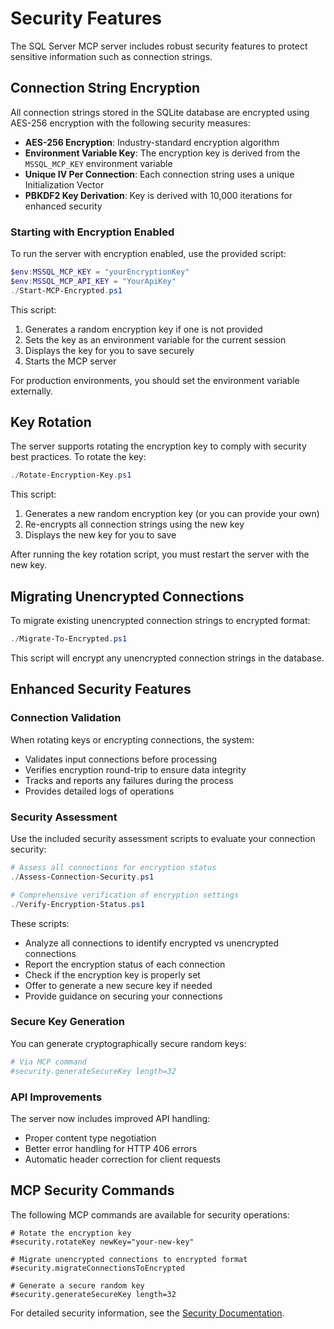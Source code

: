 # Security Features

The SQL Server MCP server includes robust security features to protect sensitive information such as connection strings.

## Connection String Encryption

All connection strings stored in the SQLite database are encrypted using AES-256 encryption with the following security measures:

- **AES-256 Encryption**: Industry-standard encryption algorithm
- **Environment Variable Key**: The encryption key is derived from the `MSSQL_MCP_KEY` environment variable
- **Unique IV Per Connection**: Each connection string uses a unique Initialization Vector
- **PBKDF2 Key Derivation**: Key is derived with 10,000 iterations for enhanced security

### Starting with Encryption Enabled

To run the server with encryption enabled, use the provided script:

```powershell
$env:MSSQL_MCP_KEY = "yourEncryptionKey"
$env:MSSQL_MCP_API_KEY = "YourApiKey"
./Start-MCP-Encrypted.ps1
```

This script:

1. Generates a random encryption key if one is not provided
2. Sets the key as an environment variable for the current session
3. Displays the key for you to save securely
4. Starts the MCP server

For production environments, you should set the environment variable externally.

## Key Rotation

The server supports rotating the encryption key to comply with security best practices. To rotate the key:

```powershell
./Rotate-Encryption-Key.ps1
```

This script:

1. Generates a new random encryption key (or you can provide your own)
2. Re-encrypts all connection strings using the new key
3. Displays the new key for you to save

After running the key rotation script, you must restart the server with the new key.

## Migrating Unencrypted Connections

To migrate existing unencrypted connection strings to encrypted format:

```powershell
./Migrate-To-Encrypted.ps1
```

This script will encrypt any unencrypted connection strings in the database.

## Enhanced Security Features

### Connection Validation

When rotating keys or encrypting connections, the system:

- Validates input connections before processing
- Verifies encryption round-trip to ensure data integrity
- Tracks and reports any failures during the process
- Provides detailed logs of operations

### Security Assessment

Use the included security assessment scripts to evaluate your connection security:

```powershell
# Assess all connections for encryption status
./Assess-Connection-Security.ps1

# Comprehensive verification of encryption settings
./Verify-Encryption-Status.ps1
```

These scripts:

- Analyze all connections to identify encrypted vs unencrypted connections
- Report the encryption status of each connection
- Check if the encryption key is properly set
- Offer to generate a new secure key if needed
- Provide guidance on securing your connections

### Secure Key Generation

You can generate cryptographically secure random keys:

```powershell
# Via MCP command
#security.generateSecureKey length=32
```

### API Improvements

The server now includes improved API handling:

- Proper content type negotiation
- Better error handling for HTTP 406 errors
- Automatic header correction for client requests

## MCP Security Commands

The following MCP commands are available for security operations:

```
# Rotate the encryption key
#security.rotateKey newKey="your-new-key"

# Migrate unencrypted connections to encrypted format
#security.migrateConnectionsToEncrypted

# Generate a secure random key
#security.generateSecureKey length=32
```

For detailed security information, see the [Security Documentation](./Security.md).
